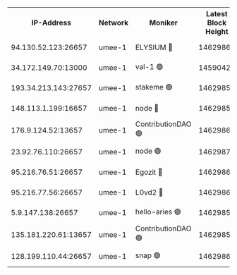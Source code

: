 


<table><tr><th>IP-Address</th><th>Network</th><th>Moniker</th><th>Latest Block Height</th><th>Earliest Block Height</th><th>Catching Up</th><th>Tx Index</th><th>Voting Power</th><th>Scan Time</th></tr><tr><td>94.130.52.123:26657</td><td>umee-1</td><td>ELYSIUM 🔴</td><td>14629866</td><td>3216011</td><td>False</td><td>off</td><td>26998353</td><td>2024-11-08T06:42:25.065920640UTC</td></tr><tr><td>34.172.149.70:13000</td><td>umee-1</td><td>val-1 🟢</td><td>14590429</td><td>12632001</td><td>False</td><td>off</td><td>0</td><td>2024-11-08T06:41:42.892623640UTC</td></tr><tr><td>193.34.213.143:27657</td><td>umee-1</td><td>stakeme 🟢</td><td>14629857</td><td>12950170</td><td>False</td><td>off</td><td>0</td><td>2024-11-08T06:41:31.558321580UTC</td></tr><tr><td>148.113.1.199:16657</td><td>umee-1</td><td>node 🔴</td><td>14629854</td><td>13570001</td><td>False</td><td>off</td><td>1636217</td><td>2024-11-08T06:41:14.756325505UTC</td></tr><tr><td>176.9.124.52:13657</td><td>umee-1</td><td>ContributionDAO 🟢</td><td>14629861</td><td>13924595</td><td>False</td><td>on</td><td>0</td><td>2024-11-08T06:41:55.436712089UTC</td></tr><tr><td>23.92.76.110:26657</td><td>umee-1</td><td>node 🟢</td><td>14629872</td><td>14446001</td><td>False</td><td>on</td><td>0</td><td>2024-11-08T06:43:00.726809185UTC</td></tr><tr><td>95.216.76.51:26657</td><td>umee-1</td><td>Egozit 🔴</td><td>14629866</td><td>14529866</td><td>False</td><td>off</td><td>38563279</td><td>2024-11-08T06:42:24.618261310UTC</td></tr><tr><td>95.216.77.56:26657</td><td>umee-1</td><td>L0vd2 🔴</td><td>14629869</td><td>14529869</td><td>False</td><td>off</td><td>38341922</td><td>2024-11-08T06:42:43.437998677UTC</td></tr><tr><td>5.9.147.138:26657</td><td>umee-1</td><td>hello-aries 🟢</td><td>14629858</td><td>14627461</td><td>False</td><td>off</td><td>0</td><td>2024-11-08T06:41:40.085927237UTC</td></tr><tr><td>135.181.220.61:13657</td><td>umee-1</td><td>ContributionDAO 🟢</td><td>14629853</td><td>14628053</td><td>False</td><td>off</td><td>0</td><td>2024-11-08T06:41:11.820607213UTC</td></tr><tr><td>128.199.110.44:26657</td><td>umee-1</td><td>snap 🟢</td><td>14629868</td><td>14629382</td><td>False</td><td>off</td><td>0</td><td>2024-11-08T06:42:38.902665451UTC</td></tr></table>